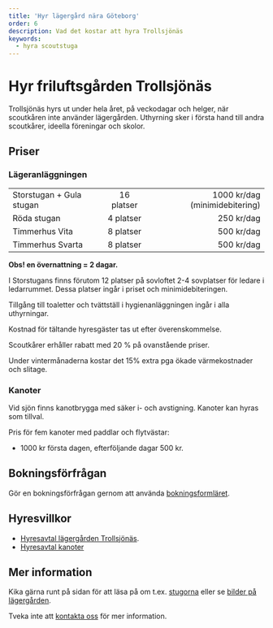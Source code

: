 ```yaml
---
title: 'Hyr lägergård nära Göteborg'
order: 6
description: Vad det kostar att hyra Trollsjönäs
keywords:
  - hyra scoutstuga
---
```


# Hyr friluftsgården Trollsjönäs
Trollsjönäs hyrs ut under hela året, på veckodagar och helger, när scoutkåren inte använder lägergården. Uthyrning sker i första hand till andra scoutkårer, ideella föreningar och skolor. 

## Priser
### Lägeranläggningen
|         |            |   |
| -------------            |:-----------:| -----:|
| Storstugan + Gula stugan | 16 platser  | 1000 kr/dag  (minimidebitering) |
| Röda stugan              | 4 platser   | 250 kr/dag |
| Timmerhus Vita           | 8 platser   | 500 kr/dag |
| Timmerhus Svarta         | 8 platser   | 500 kr/dag |

**Obs! en övernattning = 2 dagar.**

I Storstugans finns förutom 12 platser på sovloftet 2-4 sovplatser för ledare i ledarrummet. Dessa platser ingår i priset och minimidebiteringen.

Tillgång till toaletter och tvättställ i hygienanläggningen ingår i alla uthyrningar. 

Kostnad för tältande hyresgäster tas ut efter överenskommelse.

Scoutkårer erhåller rabatt med 20 % på ovanstående priser.

Under vintermånaderna kostar det 15% extra pga ökade värmekostnader och slitage.

### Kanoter
Vid sjön finns kanotbrygga med säker i- och avstigning. Kanoter kan hyras som tillval.

Pris för fem kanoter med paddlar och flytvästar:
* 1000 kr första dagen, efterföljande dagar 500 kr.

## Bokningsförfrågan
Gör en bokningsförfrågan gernom att använda [bokningsformläret](/kontakt/#form).

## Hyresvillkor
* [Hyresavtal lägergården Trollsjönäs](hyresavtal.pdf).
* [Hyresavtal kanoter](hyresavtal-kanoter.pdf)

## Mer information
Kika gärna runt på sidan för att läsa på om t.ex. [stugorna](/stugor/) eller se [bilder på lägergården](/bilder/). 

Tveka inte att [kontakta oss](/kontakt/) för mer information.




